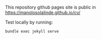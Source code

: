 This repository github pages site is public in https://manolosolalinde.github.io/cv/

Test locally by running:
```bash
bundle exec jekyll serve
```